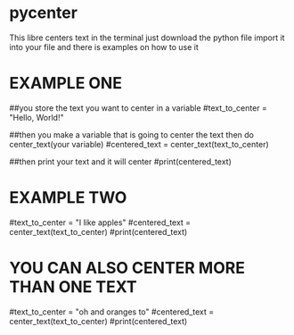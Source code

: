 # pycenter
This libre centers text in the terminal just download the python file import it into your file and there is examples on how to use it

# EXAMPLE ONE

##you store the text you want to center in a variable
#text_to_center = "Hello, World!"

##then you make a variable that is going to center the text then do center_text(your variable)
#centered_text = center_text(text_to_center)

##then print your text and it will center
#print(centered_text)

# EXAMPLE TWO
#text_to_center = "I like apples"
#centered_text = center_text(text_to_center)
#print(centered_text)

# YOU CAN ALSO CENTER MORE THAN ONE TEXT

#text_to_center = "oh and oranges to"
#centered_text = center_text(text_to_center)
#print(centered_text)

